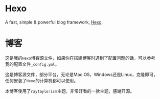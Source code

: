 # Hexo

A fast, simple & powerful blog framework, [Hexo](https://hexo.io/).

# 博客

这是我的`Hexo`博客源文件，如果你在搭建博客时遇到了配置问题的话，可以参考我的配置文件`_config.yml`。

这是博客源文件，部分平台，无论是Mac OS，Windows还是Linux，克隆即可，任何安装了`Hexo`的计算机都可以使用。

本博客使用了`raytaylorism`主题，非常好看的一款主题，感谢开源。
